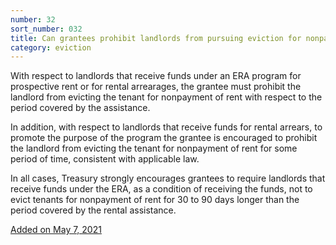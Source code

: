 ```yaml
---
number: 32
sort_number: 032
title: Can grantees prohibit landlords from pursuing eviction for nonpayment of rent for some period after receiving ERA assistance?
category: eviction
---
```


With respect to landlords that receive funds under an ERA program for prospective rent or for rental arrearages, the grantee must prohibit the landlord from evicting the tenant for nonpayment of rent with respect to the period covered by the assistance.

In addition, with respect to landlords that receive funds for rental arrears, to promote the purpose of the program the grantee is encouraged to prohibit the landlord from evicting the tenant for nonpayment of rent for some period of time, consistent with applicable law.

In all cases, Treasury strongly encourages grantees to require landlords that receive funds under the ERA, as a condition of receiving the funds, not to evict tenants for nonpayment of rent for 30 to 90 days longer than the period covered by the rental assistance.

<a href="{{ site.baseurl }}/implementation-guidance/changes/" class="era-guidance__datestamp">Added on May 7, 2021</a>